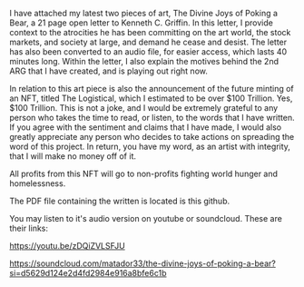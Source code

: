 I have attached my latest two pieces of art, The Divine Joys of Poking a Bear, a 21 page open letter to Kenneth C. Griffin. In this letter, I provide context to the atrocities he has been committing on the art world, the stock markets, and society at large, and demand he cease and desist. The letter has also been converted to an audio file, for easier access, which lasts 40 minutes long. Within the letter, I also explain the motives behind the 2nd ARG that I have created, and is playing out right now. 

In relation to this art piece is also the announcement of the future minting of an NFT, titled The Logistical, which I estimated to be over $100 Trillion. Yes, $100 Trillion.  This is not a joke, and I would be extremely grateful to any person who takes the time to read, or listen, to the words that I have written. If you agree with the sentiment and claims that I have made, I would also greatly appreciate any person who decides to take actions on spreading the word of this project. In return, you have my word, as an artist with integrity, that I will make no money off of it. 

All profits from this NFT will go to non-profits fighting world hunger and homelessness.

The PDF file containing the written is located is this github. 


You may listen to it's audio version on youtube or soundcloud. These are their links:

https://youtu.be/zDQiZVLSFJU

https://soundcloud.com/matador33/the-divine-joys-of-poking-a-bear?si=d5629d124e2d4fd2984e916a8bfe6c1b
